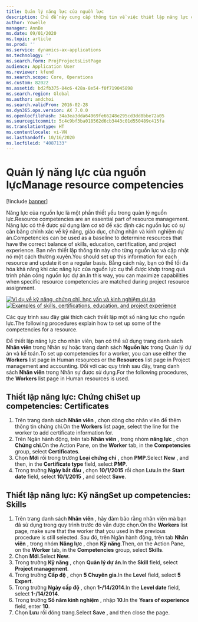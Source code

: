 ```yaml
---
title: Quản lý năng lực của nguồn lực
description: Chủ đề này cung cấp thông tin về việc thiết lập năng lực cho nguồn lực dự án.
author: Yowelle
manager: AnnBe
ms.date: 09/01/2020
ms.topic: article
ms.prod: ''
ms.service: dynamics-ax-applications
ms.technology: ''
ms.search.form: ProjProjectsListPage
audience: Application User
ms.reviewer: kfend
ms.search.scope: Core, Operations
ms.custom: 82022
ms.assetid: bd2fb375-84c6-428a-8e54-f0f719045898
ms.search.region: Global
ms.author: andchoi
ms.search.validFrom: 2016-02-28
ms.dyn365.ops.version: AX 7.0.0
ms.openlocfilehash: 34a3ea3dda64969fe66248e295cd3dd8bbe72a05
ms.sourcegitcommit: 5c4c9bf3ba018562d6cb3443c01d550489c415fa
ms.translationtype: HT
ms.contentlocale: vi-VN
ms.lasthandoff: 10/16/2020
ms.locfileid: "4087133"
---
```

# <a name="manage-resource-competencies"></a><span data-ttu-id="c576b-103">Quản lý năng lực của nguồn lực</span><span class="sxs-lookup"><span data-stu-id="c576b-103">Manage resource competencies</span></span>

[!include [banner](../includes/banner.md)]

<span data-ttu-id="c576b-104">Năng lực của nguồn lực là một phần thiết yếu trong quản lý nguồn lực.</span><span class="sxs-lookup"><span data-stu-id="c576b-104">Resource competencies are an essential part of resource management.</span></span> <span data-ttu-id="c576b-105">Năng lực có thể được sử dụng làm cơ sở để xác định các nguồn lực có sự cân bằng chính xác về kỹ năng, giáo dục, chứng nhận và kinh nghiệm dự án.</span><span class="sxs-lookup"><span data-stu-id="c576b-105">Competencies can be used as a baseline to determine resources that have the correct balance of skills, education, certification, and project experience.</span></span> <span data-ttu-id="c576b-106">Bạn nên thiết lập thông tin này cho từng nguồn lực và cập nhật nó một cách thường xuyên.</span><span class="sxs-lookup"><span data-stu-id="c576b-106">You should set up this information for each resource and update it on a regular basis.</span></span> <span data-ttu-id="c576b-107">Bằng cách này, bạn có thể tối đa hóa khả năng khi các năng lực của nguồn lực cụ thể được khớp trong quá trình phân công nguồn lực dự án.</span><span class="sxs-lookup"><span data-stu-id="c576b-107">In this way, you can maximize capabilities when specific resource competencies are matched during project resource assignment.</span></span>

<span data-ttu-id="c576b-108">[![Ví dụ về kỹ năng, chứng chỉ, học vấn và kinh nghiệm dự án](./media/projectresourcing06-1024x383.jpg)](./media/projectresourcing06.jpg)</span><span class="sxs-lookup"><span data-stu-id="c576b-108">[![Examples of skills, certifications, education, and project experience](./media/projectresourcing06-1024x383.jpg)](./media/projectresourcing06.jpg)</span></span>

<span data-ttu-id="c576b-109">Các quy trình sau đây giải thích cách thiết lập một số năng lực cho nguồn lực.</span><span class="sxs-lookup"><span data-stu-id="c576b-109">The following procedures explain how to set up some of the competencies for a resource.</span></span>

<span data-ttu-id="c576b-110">Để thiết lập năng lực cho nhân viên, bạn có thể sử dụng trang danh sách **Nhân viên** trong Nhân sự hoặc trang danh sách **Nguồn lực** trong Quản lý dự án và kế toán.</span><span class="sxs-lookup"><span data-stu-id="c576b-110">To set up competencies for a worker, you can use either the **Workers** list page in Human resources or the **Resources** list page in Project management and accounting.</span></span> <span data-ttu-id="c576b-111">Đối với các quy trình sau đây, trang danh sách **Nhân viên** trong Nhân sự được sử dụng.</span><span class="sxs-lookup"><span data-stu-id="c576b-111">For the following procedures, the **Workers** list page in Human resources is used.</span></span>

## <a name="set-up-competencies-certificates"></a><span data-ttu-id="c576b-112">Thiết lập năng lực: Chứng chỉ</span><span class="sxs-lookup"><span data-stu-id="c576b-112">Set up competencies: Certificates</span></span>

1. <span data-ttu-id="c576b-113">Trên trang danh sách **Nhân viên** , chọn dòng cho nhân viên để thêm thông tin chứng chỉ.</span><span class="sxs-lookup"><span data-stu-id="c576b-113">On the **Workers** list page, select the line for the worker to add certificate information for.</span></span>
2. <span data-ttu-id="c576b-114">Trên Ngăn hành động, trên tab **Nhân viên** , trong nhóm **năng lực** , chọn **Chứng chỉ**.</span><span class="sxs-lookup"><span data-stu-id="c576b-114">On the Action Pane, on the **Worker** tab, in the **Competencies** group, select **Certificates**.</span></span>
3. <span data-ttu-id="c576b-115">Chọn **Mới** rồi trong trường **Loại chứng chỉ** , chọn **PMP**.</span><span class="sxs-lookup"><span data-stu-id="c576b-115">Select **New** , and then, in the **Certificate type** field, select **PMP**.</span></span>
4. <span data-ttu-id="c576b-116">Trong trường **Ngày bắt đầu** , chọn **10/1/2015** rồi chọn **Lưu**.</span><span class="sxs-lookup"><span data-stu-id="c576b-116">In the **Start date** field, select **10/1/2015** , and select **Save**.</span></span>

## <a name="set-up-competencies-skills"></a><span data-ttu-id="c576b-117">Thiết lập năng lực: Kỹ năng</span><span class="sxs-lookup"><span data-stu-id="c576b-117">Set up competencies: Skills</span></span>

1. <span data-ttu-id="c576b-118">Trên trang danh sách **Nhân viên** , hãy đảm bảo rằng nhân viên mà bạn đã sử dụng trong quy trình trước đó vẫn được chọn.</span><span class="sxs-lookup"><span data-stu-id="c576b-118">On the **Workers** list page, make sure that the worker that you used in the previous procedure is still selected.</span></span> <span data-ttu-id="c576b-119">Sau đó, trên Ngăn hành động, trên tab **Nhân viên** , trong nhóm **Năng lực** , chọn **Kỹ năng**.</span><span class="sxs-lookup"><span data-stu-id="c576b-119">Then, on the Action Pane, on the **Worker** tab, in the **Competencies** group, select **Skills**.</span></span>
2. <span data-ttu-id="c576b-120">Chọn **Mới**.</span><span class="sxs-lookup"><span data-stu-id="c576b-120">Select **New**.</span></span>
3. <span data-ttu-id="c576b-121">Trong trường **Kỹ năng** , chọn **Quản lý dự án**.</span><span class="sxs-lookup"><span data-stu-id="c576b-121">In the **Skill** field, select **Project management**.</span></span>
4. <span data-ttu-id="c576b-122">Trong trường **Cấp độ** , chọn **5 Chuyên gia**.</span><span class="sxs-lookup"><span data-stu-id="c576b-122">In the **Level** field, select **5 Expert**.</span></span>
5. <span data-ttu-id="c576b-123">Trong trường **Ngày cấp độ** , chọn **1-/14/2014**.</span><span class="sxs-lookup"><span data-stu-id="c576b-123">In the **Level date** field, select **1-/14/2014**.</span></span>
6. <span data-ttu-id="c576b-124">Trong trường **Số năm kinh nghiệm** , nhập **10**.</span><span class="sxs-lookup"><span data-stu-id="c576b-124">In the **Years of experience** field, enter **10**.</span></span>
7. <span data-ttu-id="c576b-125">Chọn **Lưu** rồi đóng trang.</span><span class="sxs-lookup"><span data-stu-id="c576b-125">Select **Save** , and then close the page.</span></span>
